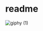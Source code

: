 # readme

![giphy (1)](https://user-images.githubusercontent.com/109079304/188791463-383933a6-85bb-4dbb-9f57-0e86a920dd17.gif)
